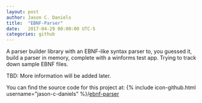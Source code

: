 ```yaml
---
layout: post
author: Jason C. Daniels
title:  "EBNF-Parser"
date:   2017-04-29 00:00:00 UTC-5  
categories: github
---
```


A parser builder library with an EBNF-like syntax parser to, you guessed it, build a parser in memory, complete with a winforms test app. Trying to track down sample EBNF files.

TBD: More information will be added later.

You can find the source code for this project at:
{% include icon-github.html username="jason-c-daniels" %}/[ebnf-parser](https://github.com/jason-c-daniels/ebnf-parser/)